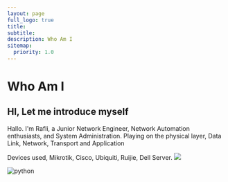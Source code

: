 ```yaml
---
layout: page
full_logo: true
title: 
subtitle: 
description: Who Am I
sitemap:
  priority: 1.0
---
```

# Who Am I

## HI, Let me introduce myself

Hallo. I'm Rafli, a Junior Network Engineer, Network Automation enthusiasts, and System Administration. 
Playing on the physical layer, Data Link, Network, Transport and Application

Devices used, Mikrotik, Cisco, Ubiquiti, Ruijie, Dell Server. 
<a href="https://github.com/Kyuubang"><img src="https://img.shields.io/github/followers/Kyuubang?style=social" /></a>


![python](https://upload.wikimedia.org/wikipedia/commons/3/37/MikroTik_logo.svg)
<br>
<br>
<br>
<br>
<br>
<br>
<br>
